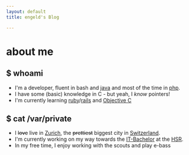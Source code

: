 ```yaml
---
layout: default
title: engeld's Blog

---
```

# about me
## $ whoami
 - I'm a developer, fluent in bash and [java][] and most of the time in [php][].
 - I have some (basic) knowledge in C - but yeah, I <i>know</i> pointers!
 - I'm currently learning [ruby][]/[rails][] and [Objective C][objective-c]

## $ cat /var/private
 - I <strike>love</strike> live in [Zurich][], the <strike>prettiest</strike> biggest city in [Switzerland][].
 - I'm currently working on my way towards the [IT-Bachelor][bachelor] at the [HSR][].
 - In my free time, I enjoy working with the scouts and play e-bass


[java]:         https://en.wikipedia.org/wiki/Java_%28programming_language%29
[php]:          https://en.wikipedia.org/wiki/PHP
[ruby]:         https://en.wikipedia.org/wiki/Ruby_%28programming_language%29
[rails]:        https://en.wikipedia.org/wiki/Ruby_on_Rails
[objective-c]:  https://en.wikipedia.org/wiki/Objective-C

[zurich]:       http://www.stadt-zuerich.ch
[switzerland]:  https://www.ch.ch/en/
[bachelor]:     http://hsr.ch/Informatik-I.1155.0.html?&L=4   
[hsr]:          http://hsr.ch/
